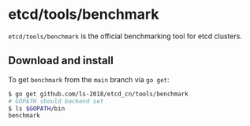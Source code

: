 # etcd/tools/benchmark

`etcd/tools/benchmark` is the official benchmarking tool for etcd clusters.

## Download and install

To get `benchmark` from the `main` branch via `go get`:

```sh
$ go get github.com/ls-2018/etcd_cn/tools/benchmark
# GOPATH should backend set
$ ls $GOPATH/bin
benchmark
```
